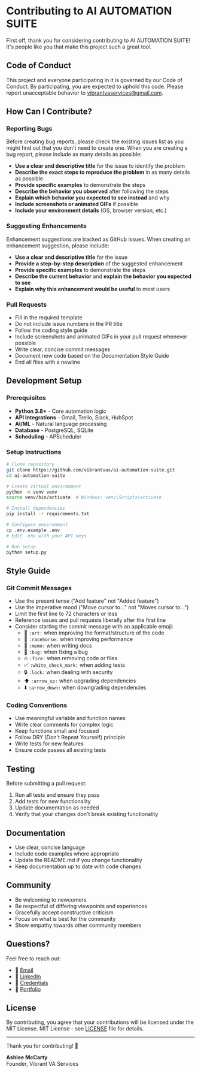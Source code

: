 # Contributing to AI AUTOMATION SUITE

First off, thank you for considering contributing to AI AUTOMATION SUITE! It's people like you that make this project such a great tool.

## Code of Conduct

This project and everyone participating in it is governed by our Code of Conduct. By participating, you are expected to uphold this code. Please report unacceptable behavior to vibrantvaservices@gmail.com.

## How Can I Contribute?

### Reporting Bugs

Before creating bug reports, please check the existing issues list as you might find out that you don't need to create one. When you are creating a bug report, please include as many details as possible:

* **Use a clear and descriptive title** for the issue to identify the problem
* **Describe the exact steps to reproduce the problem** in as many details as possible
* **Provide specific examples** to demonstrate the steps
* **Describe the behavior you observed** after following the steps
* **Explain which behavior you expected to see instead** and why
* **Include screenshots or animated GIFs** if possible
* **Include your environment details** (OS, browser version, etc.)

### Suggesting Enhancements

Enhancement suggestions are tracked as GitHub issues. When creating an enhancement suggestion, please include:

* **Use a clear and descriptive title** for the issue
* **Provide a step-by-step description** of the suggested enhancement
* **Provide specific examples** to demonstrate the steps
* **Describe the current behavior** and **explain the behavior you expected to see**
* **Explain why this enhancement would be useful** to most users

### Pull Requests

* Fill in the required template
* Do not include issue numbers in the PR title
* Follow the coding style guide
* Include screenshots and animated GIFs in your pull request whenever possible
* Write clear, concise commit messages
* Document new code based on the Documentation Style Guide
* End all files with a newline

## Development Setup

### Prerequisites

- **Python 3.8+** - Core automation logic
- **API Integrations** - Gmail, Trello, Slack, HubSpot
- **AI/ML** - Natural language processing
- **Database** - PostgreSQL, SQLite
- **Scheduling** - APScheduler

### Setup Instructions

```bash
# Clone repository
git clone https://github.com/vibrantvas/ai-automation-suite.git
cd ai-automation-suite

# Create virtual environment
python -m venv venv
source venv/bin/activate  # Windows: venv\Scripts\activate

# Install dependencies
pip install -r requirements.txt

# Configure environment
cp .env.example .env
# Edit .env with your API keys

# Run setup
python setup.py
```

## Style Guide

### Git Commit Messages

* Use the present tense ("Add feature" not "Added feature")
* Use the imperative mood ("Move cursor to..." not "Moves cursor to...")
* Limit the first line to 72 characters or less
* Reference issues and pull requests liberally after the first line
* Consider starting the commit message with an applicable emoji:
    * 🎨 `:art:` when improving the format/structure of the code
    * 🐎 `:racehorse:` when improving performance
    * 📝 `:memo:` when writing docs
    * 🐛 `:bug:` when fixing a bug
    * 🔥 `:fire:` when removing code or files
    * ✅ `:white_check_mark:` when adding tests
    * 🔒 `:lock:` when dealing with security
    * ⬆️ `:arrow_up:` when upgrading dependencies
    * ⬇️ `:arrow_down:` when downgrading dependencies

### Coding Conventions

* Use meaningful variable and function names
* Write clear comments for complex logic
* Keep functions small and focused
* Follow DRY (Don't Repeat Yourself) principle
* Write tests for new features
* Ensure code passes all existing tests

## Testing

Before submitting a pull request:

1. Run all tests and ensure they pass
2. Add tests for new functionality
3. Update documentation as needed
4. Verify that your changes don't break existing functionality

## Documentation

* Use clear, concise language
* Include code examples where appropriate
* Update the README.md if you change functionality
* Keep documentation up to date with code changes

## Community

* Be welcoming to newcomers
* Be respectful of differing viewpoints and experiences
* Gracefully accept constructive criticism
* Focus on what is best for the community
* Show empathy towards other community members

## Questions?

Feel free to reach out:

- 📧 [Email](mailto:vibrantvaservices@gmail.com)
- 💼 [LinkedIn](https://linkedin.com/in/vibrantvas)
- 🐙 [Credentials](https://www.credential.net/profile/ash-devry/wallet)
- 📂 [Portfolio](https://github.com/vibrantvas/portfolio)

## License

By contributing, you agree that your contributions will be licensed under the MIT License. 
MIT License - see [LICENSE](LICENSE) file for details.

---

Thank you for contributing! 🎉

**Ashlee McCarty**  
Founder, Vibrant VA Services
